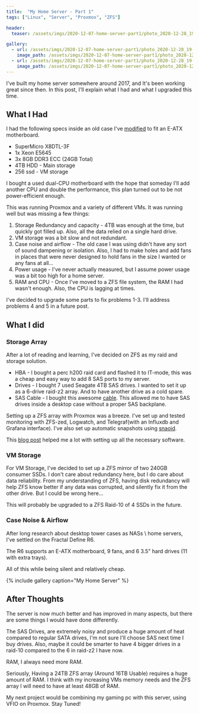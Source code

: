 ```yaml
---
title:  "My Home Server - Part 1"
tags: ["Linux", "Server", "Proxmox", "ZFS"]

header:
  teaser: /assets/imgs/2020-12-07-home-server-part1/photo_2020-12-28_19-02-21.jpg

gallery:   
  - url: /assets/imgs/2020-12-07-home-server-part1/photo_2020-12-28_19-02-21.jpg
    image_path: /assets/imgs/2020-12-07-home-server-part1/photo_2020-12-28_19-02-21.jpg
  - url: /assets/imgs/2020-12-07-home-server-part1/photo_2020-12-28_19-02-42.jpg
    image_path: /assets/imgs/2020-12-07-home-server-part1/photo_2020-12-28_19-02-42.jpg
---
```

I've built my home server somewhere around 2017, and It's been working great since then.
In this post, I'll explain what I had and what I upgraded this time.

## What I Had

I had the following specs inside an old case I've [modified](https://i.kym-cdn.com/entries/icons/original/000/019/022/download.jpg) to fit an E-ATX motherboard.

* SuperMicro X8DTL-3F
* 1x Xeon E5645
* 3x 8GB DDR3 ECC (24GB Total)
* 4TB HDD - Main storage
* 256 ssd - VM storage

I bought a used dual-CPU motherboard with the hope that someday I'll add another CPU and double the performance, this plan turned out to be not power-efficient enough.

This was running Proxmox and a variety of different VMs. It was running well but was missing a few things:

1. Storage Redundancy and capacity - 4TB was enough at the time, but quickly got filled up. Also, all the data relied on a single hard drive.
2. VM storage was a bit slow and not redundant.
3. Case noise and airflow - The old case I was using didn't have any sort of sound dampening or isolation. Also, I had to make holes and add fans in places that were never designed to hold fans in the size I wanted or any fans at all...
4. Power usage - I've never actually measured, but I assume power usage was a bit too high for a home server.
5. RAM and CPU - Once I've moved to a ZFS file system, the RAM I had wasn't enough. Also, the CPU is lagging at times.

I've decided to upgrade some parts to fix problems 1-3. I'll address problems 4 and 5 in a future post.

## What I did

### Storage Array

After a lot of reading and learning, I've decided on ZFS as my raid and storage solution.

* HBA - I bought a perc h200 raid card and flashed it to IT-mode, this was a cheap and easy way to add 8 SAS ports to my server.
* Drives - I bought 7 used Seagate 4TB SAS drives. I wanted to set it up as a 6-drive raid-z2 array. And to have another drive as a cold spare.
* SAS Cable - I bought this awesome [cable](https://s.click.aliexpress.com/e/_A1dzeR). This allowed me to have SAS drives inside a desktop case without a proper SAS backplane.

Setting up a ZFS array with Proxmox was a breeze. I've set up and tested monitoring with ZFS-zed, Logwatch, and Telegraf(with an Influxdb and Grafana interface). I've also set up automatic snapshots using [snaoid](https://github.com/jimsalterjrs/sanoid).

This [blog post](https://techblog.jeppson.org/2019/08/using-proxmox-as-a-nas/) helped me a lot with setting up all the necessary software.

### VM Storage

For VM Storage, I've decided to set up a ZFS mirror of two 240GB consumer SSDs. I don't care about redundancy here, but I do care about data reliability.
From my understanding of ZFS, having disk redundancy will help ZFS know better if any data was corrupted, and silently fix it from the other drive. But I could be wrong here...

This will probably be upgraded to a ZFS Raid-10 of 4 SSDs in the future.

### Case Noise & Airflow

After long research about desktop tower cases as NASs \ home servers, I've settled on the Fractal Define R6.

The R6 supports an E-ATX motherboard, 9 fans, and 6 3.5" hard drives (11 with extra trays).

All of this while being silent and relatively cheap.

{% include gallery caption="My Home Server" %}

## After Thoughts

The server is now much better and has improved in many aspects, but there are some things I would have done differently.

The SAS Drives, are extremely noisy and produce a huge amount of heat compared to regular SATA drives, I'm not sure I'll choose SAS next time I buy drives. Also, maybe it could be smarter to have 4 bigger drives in a raid-10 compared to the 6 in raid-z2 I have now.

RAM, I always need more RAM.

Seriously, Having a 24TB ZFS array (Around 16TB Usable) requires a huge amount of RAM. I think with my increasing VMs memory needs and the ZFS array I will need to have at least 48GB of RAM.

My next project would be combining my gaming pc with this server, using VFIO on Proxmox. Stay Tuned!
